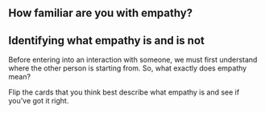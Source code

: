 ## How familiar are you with empathy?


## Identifying what empathy is and is not

Before entering into an interaction with someone, we must first understand where the other person is starting from. So, what exactly does empathy mean?

Flip the cards that you think best describe what empathy is and see if you’ve got it right.
